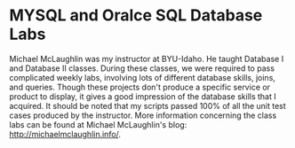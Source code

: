 MYSQL and Oralce SQL Database Labs
=============

Michael McLaughlin was my instructor at BYU-Idaho.  He taught Database I and Database II classes.  During these classes, we were required to pass complicated weekly labs, involving lots of different database skills, joins, and queries.  Though these projects don't produce a specific service or product to display, it gives a good impression of the database skills that I acquired.  It should be noted that my scripts passed 100% of all the unit test cases produced by the instructor. 
More information concerning the class labs can be found at Michael McLaughlin's blog: http://michaelmclaughlin.info/.

